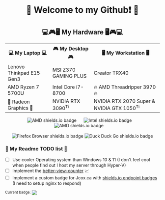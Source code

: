 <h1 align="center">👋 Welcome to my Github❗ 👋</h1>


<h2 align="center"> 💻🎮🖥️ My Hardware 🖥️🎮💻</h2> 
<table align='center'>
  <tr>
    <th> 💻 My Laptop 💻 </th> 
    <th> 🎮 My Desktop 🎮 </th>
    <th> 🖥️ My Workstation 🖥️ </th>  
  </tr>
  <tr>
    <td> Lenovo Thinkpad E15 Gen3 </td>
    <td> MSI Z370 GAMING PLUS </td>
    <td> Creator TRX40  </td>
  </tr>
  <tr>
     <td> AMD Ryzen 7 5700U </td> 
    <td> Intel Core i7-8700 </td>
    <td> 🔥 AMD Threadripper 3970 🔥</td>
  </tr>
  <tr>
   <td> 🦾 Radeon Graphics 🦾</td> <td> NVIDIA RTX 3090<sup>Ti</sup> </td> <td>  NVIDIA RTX 2070 Super & NVIDIA GTX 1050<sup>Ti</sup></td> 
  </tr>
<!-- Work in progress Rows
<tr> <td>16GB @ 3200 </td> <td> 32GB @ 3200 </td> <td> 128GB ECC @ 3200 </td> <tr> 
<tr> <td> WD Blue SN570 1TB </td> <td>  Samsung 980 PRO 1TB </td> <td>  Samsung EVO 990 </td> </tr>
-->
</table>

<!-- Hardware Badges Here -->
<div align='center'>
  <img alt='AMD shields.io badge' src='https://img.shields.io/badge/AMD-%23000000.svg?style=for-the-badge&logo=amd&logoColor=orange' />  &nbsp;&nbsp;&nbsp;&nbsp;
  <img alt='Intel shields.io badge' src='https://img.shields.io/badge/intel-%230068B5%20.svg?style=for-the-badge&logo=intel&logoColor=white' /> &nbsp;&nbsp;&nbsp;&nbsp;
  <img alt='AMD shields.io badge' src='https://img.shields.io/badge/nVIDIA-%2376B900.svg?style=for-the-badge&logo=nVIDIA&logoColor=white' /> &nbsp;&nbsp;&nbsp;&nbsp;&nbsp;
</div>
 <br/>
<div align='center'>
  <img alt='Firefox Browser shields.io badge' src='https://img.shields.io/badge/Firefox_Browser-FF7139?style=for-the-badge&logo=Firefox-Browser&logoColor=white'/> <img alt='Duck Duck Go shields.io badge' src='https://img.shields.io/badge/DuckDuckGo-DE5833?style=for-the-badge&logo=DuckDuckGo&logoColor=white' />
</div>

<h3> 📔 My Readme TODO list 📝 </h3>

- [ ] Use cooler Operating system than Windows 10 & 11 (I don't feel cool when people find out I host my server through Hyper-V)
- [ ] Implement the [better-view-counter](https://github.com/hi019/better-view-counter?tab=readme-ov-file) 📈 
- [ ] Implement a custom badge for Jcox.ca with [shields.io endpoint badges](https://shields.io/badges/endpoint-badge) (I need to setup nginx to respond)
<div> <sup>Current badge:</sup> <img src='https://img.shields.io/endpoint?url=https%3A%2F%2Fjcox.ca%2Fversion%2Fversion.json&link=https%3A%2F%2Fjcox.ca'/></div> 



<!--
Here are some ideas to get you started:
- 🔭 I’m currently working on ...
- 🌱 I’m currently learning ...
- 👯 I’m looking to collaborate on ...
- 🤔 I’m looking for help with ...
- 💬 Ask me about ...
- 📫 How to reach me: ...
- 😄 Pronouns: ...
- ⚡ Fun fact: ...
-->

